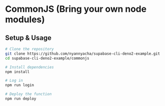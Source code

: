 # CommonJS (Bring your own node modules)

## Setup & Usage

```bash
# Clone the repository
git clone https://github.com/nyannyacha/supabase-cli-deno2-example.git
cd supabase-cli-deno2-example/commonjs

# Install dependencies
npm install

# Log in
npm run login

# Deploy the function
npm run deploy
```
